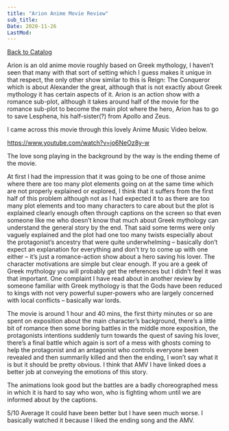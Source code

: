```yaml
---
title: "Arion Anime Movie Review"
sub_title:
Date: 2020-11-26
LastMod:
---
```


[Back to Catalog](https://otaking.xyz/index.html)

Arion is an old anime movie roughly based on Greek mythology, I haven’t seen that many with that sort of setting which I guess makes it unique in that respect, the only other show similar to this is Reign: The Conqueror which is about Alexander the great, although that is not exactly about Greek mythology it has certain aspects of it. Arion is an action show with a romance sub-plot, although it takes around half of the movie for the romance sub-plot to become the main plot where the hero, Arion has to go to save Lesphena, his half-sister(?) from Apollo and Zeus.

I came across this movie through this lovely Anime Music Video below.

https://www.youtube.com/watch?v=jo6NeOz8y-w

The love song playing in the background by the way is the ending theme of the movie.

At first I had the impression that it was going to be one of those anime where there are too many plot elements going on at the same time which are not properly explained or explored, I think that it suffers from the first half of this problem although not as I had expected it to as there are too many plot elements and too many characters to care about but the plot is explained clearly enough often through captions on the screen so that even someone like me who doesn’t know that much about Greek mythology can understand the general story by the end. That said some terms were only vaguely explained and the plot had one too many twists especially about the protagonist’s ancestry that were quite underwhelming – basically don’t expect an explanation for everything and don’t try to come up with one either – it’s just a romance-action show about a hero saving his lover. The character motivations are simple but clear enough. If you are a geek of Greek mythology you will probably get the references but I didn’t feel it was that important. One complaint I have read about in another review by someone familiar with Greek mythology is that the Gods have been reduced to kings with not very powerful super-powers who are largely concerned with local conflicts – basically war lords.

The movie is around 1 hour and 40 mins, the first thirty minutes or so are spent on exposition about the main character’s background, there’s a little bit of romance then some boring battles in the middle more exposition, the protagonists intentions suddenly turn towards the quest of saving his lover, there’s a final battle which again is sort of a mess with ghosts coming to help the protagonist and an antagonist who controls everyone been revealed and then summarily killed and then the ending, I won’t say what it is but it should be pretty obvious. I think that AMV I have linked does a better job at conveying the emotions of this story.

The animations look good but the battles are a badly choreographed mess in which it is hard to say who won, who is fighting whom until we are informed about by the captions.

5/10 Average It could have been better but I have seen much worse. I basically watched it because I liked the ending song and the AMV.
